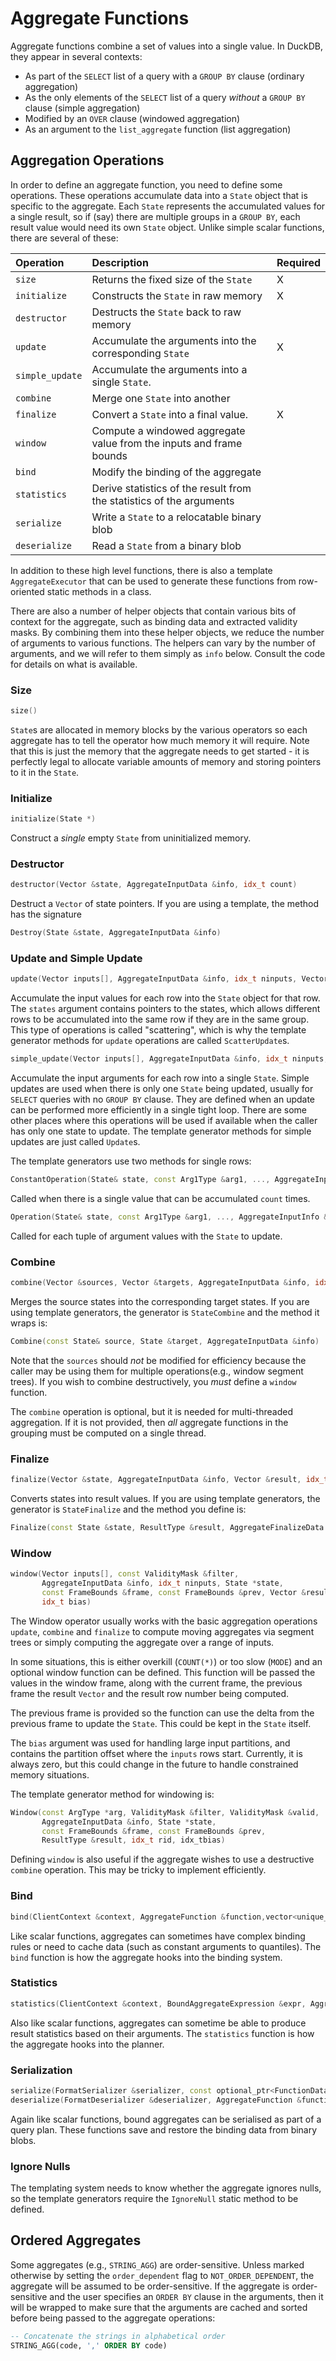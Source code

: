 # Aggregate Functions

Aggregate functions combine a set of values into a single value.
In DuckDB, they appear in several contexts:

* As part of the `SELECT` list of a query with a `GROUP BY` clause (ordinary aggregation)
* As the only elements of the `SELECT` list of a query _without_ a `GROUP BY` clause (simple aggregation)
* Modified by an `OVER` clause (windowed aggregation)
* As an argument to the `list_aggregate` function (list aggregation)

## Aggregation Operations

In order to define an aggregate function, you need to define some operations.
These operations accumulate data into a `State` object that is specific to the aggregate.
Each `State` represents the accumulated values for a single result,
so if (say) there are multiple groups in a `GROUP BY`, 
each result value would need its own `State` object.
Unlike simple scalar functions, there are several of these:

| Operation | Description | Required | 
| :-------- | :---------- | :------- | 
| `size`  | Returns the fixed size of the `State` | X | 
| `initialize` | Constructs the `State` in raw memory | X |
| `destructor` | Destructs the `State` back to raw memory |  |
| `update` | Accumulate the arguments into the corresponding `State` | X |
| `simple_update` | Accumulate the arguments into a single `State`. |  |
| `combine` | Merge one `State` into another |  |
| `finalize` | Convert a `State` into a final value. | X |
| `window` | Compute a windowed aggregate value from the inputs and frame bounds |  |
| `bind` | Modify the binding of the aggregate |  |
| `statistics` | Derive statistics of the result from the statistics of the arguments |  |
| `serialize` | Write a `State` to a relocatable binary blob |  |
| `deserialize` | Read a `State` from a binary blob |  |

In addition to these high level functions,
there is also a template `AggregateExecutor` that can be used to generate these functions
from row-oriented static methods in a class.

There are also a number of helper objects that contain various bits of context for the aggregate,
such as binding data and extracted validity masks.
By combining them into these helper objects, we reduce the number of arguments to various functions.
The helpers can vary by the number of arguments, and we will refer to them simply as `info` below.
Consult the code for details on what is available.

### Size

```cpp
size()
```

`State`s are allocated in memory blocks by the various operators
so each aggregate has to tell the operator how much memory it will require.
Note that this is just the memory that the aggregate needs to get started -
it is perfectly legal to allocate variable amounts of memory
and storing pointers to it in the `State`.

### Initialize

```cpp
initialize(State *)
```

Construct a _single_ empty `State` from uninitialized memory.

### Destructor

```cpp
destructor(Vector &state, AggregateInputData &info, idx_t count)
```

Destruct a `Vector` of state pointers.
If you are using a template, the method has the signature

```cpp
Destroy(State &state, AggregateInputData &info)
```

### Update and Simple Update

```cpp
update(Vector inputs[], AggregateInputData &info, idx_t ninputs, Vector &states, idx_t count)
```

Accumulate the input values for each row into the `State` object for that row.
The `states` argument contains pointers to the states, 
which allows different rows to be accumulated into the same row if they are in the same group.
This type of operations is called "scattering", which is why
the template generator methods for `update` operations are called `ScatterUpdate`s.

```cpp
simple_update(Vector inputs[], AggregateInputData &info, idx_t ninputs, State *state, idx_t count)
```

Accumulate the input arguments for each row into a single `State`.
Simple updates are used when there is only one `State` being updated, 
usually for `SELECT` queries with no `GROUP BY` clause.
They are defined when an update can be performed more efficiently in a single tight loop.
There are some other places where this operations will be used if available
when the caller has only one state to update.
The template generator methods for simple updates are just called `Update`s.

The template generators use two methods for single rows:

```cpp
ConstantOperation(State& state, const Arg1Type &arg1, ..., AggregateInputInfo &info, idx_t count)
```

Called when there is a single value that can be accumulated `count` times.

```cpp
Operation(State& state, const Arg1Type &arg1, ..., AggregateInputInfo &info)
```

Called for each tuple of argument values with the `State` to update.

### Combine

```cpp
combine(Vector &sources, Vector &targets, AggregateInputData &info, idx_t count)
```

Merges the source states into the corresponding target states.
If you are using template generators, 
the generator is `StateCombine` and the method it wraps is:

```cpp
Combine(const State& source, State &target, AggregateInputData &info)
```

Note that the `sources` should _not_ be modified for efficiency because the caller may be using them
for multiple operations(e.g., window segment trees).
If you wish to combine destructively, you _must_ define a `window` function.

The `combine` operation is optional, but it is needed for multi-threaded aggregation.
If it is not provided, then _all_ aggregate functions in the grouping must be computed on a single thread. 

### Finalize

```cpp
finalize(Vector &state, AggregateInputData &info, Vector &result, idx_t count, idx_t offset)
```

Converts states into result values.
If you are using template generators, the generator is `StateFinalize`
and the method you define is:

```cpp
Finalize(const State &state, ResultType &result, AggregateFinalizeData &info)
```

### Window

```cpp
window(Vector inputs[], const ValidityMask &filter,
       AggregateInputData &info, idx_t ninputs, State *state,
       const FrameBounds &frame, const FrameBounds &prev, Vector &result, idx_t rid,
       idx_t bias)
```

The Window operator usually works with the basic aggregation operations `update`, `combine` and `finalize`
to compute moving aggregates via segment trees or simply computing the aggregate over a range of inputs.

In some situations, this is either overkill (`COUNT(*)`) or too slow (`MODE`) 
and an optional window function can be defined.
This function will be passed the values in the window frame, 
along with the current frame, the previous frame 
the result `Vector` and the result row number being computed.

The previous frame is provided so the function can use 
the delta from the previous frame to update the `State`.
This could be kept in the `State` itself.

The `bias` argument was used for handling large input partitions,
and contains the partition offset where the `inputs` rows start.
Currently, it is always zero, but this could change in the future 
to handle constrained memory situations.

The template generator method for windowing is:

```cpp
Window(const ArgType *arg, ValidityMask &filter, ValidityMask &valid, 
       AggregateInputData &info, State *state, 
       const FrameBounds &frame, const FrameBounds &prev, 
       ResultType &result, idx_t rid, idx_tbias)
```

Defining `window` is also useful if the aggregate wishes to use a destructive `combine` operation.
This may be tricky to implement efficiently. 

### Bind

```cpp
bind(ClientContext &context, AggregateFunction &function,vector<unique_ptr<Expression>> &arguments)
```
 
Like scalar functions, aggregates can sometimes have complex binding rules 
or need to cache data (such as constant arguments to quantiles).
The `bind` function is how the aggregate hooks into the binding system.

### Statistics

```cpp
statistics(ClientContext &context, BoundAggregateExpression &expr, AggregateStatisticsInput &input)
```

Also like scalar functions, aggregates can sometime be able to produce result statistics
based on their arguments.
The `statistics` function is how the aggregate hooks into the planner.

### Serialization

```cpp
serialize(FormatSerializer &serializer, const optional_ptr<FunctionData> bind_data, const AggregateFunction &function);
deserialize(FormatDeserializer &deserializer, AggregateFunction &function);
```

Again like scalar functions, bound aggregates can be serialised as part of a query plan.
These functions save and restore the binding data from binary blobs.

### Ignore Nulls

The templating system needs to know whether the aggregate ignores nulls,
so the template generators require the `IgnoreNull` static method to be defined. 

## Ordered Aggregates

Some aggregates (e.g., `STRING_AGG`) are order-sensitive.
Unless marked otherwise by setting the `order_dependent` flag to `NOT_ORDER_DEPENDENT`,
the aggregate will be assumed to be order-sensitive.
If the aggregate is order-sensitive and the user specifies an `ORDER BY` clause in the arguments,
then it will be wrapped to make sure that the arguments are cached and sorted 
before being passed to the aggregate operations:

```sql
-- Concatenate the strings in alphabetical order 
STRING_AGG(code, ',' ORDER BY code)
```
